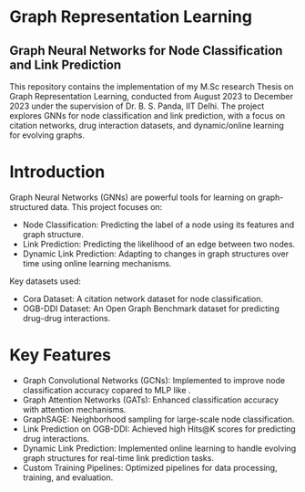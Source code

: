 # Graph Representation Learning
## Graph Neural Networks for Node Classification and Link Prediction
This repository contains the implementation of my M.Sc research Thesis on Graph Representation Learning, conducted from August 2023 to December 2023 under the supervision of Dr. B. S. Panda, IIT Delhi. The project explores GNNs for node classification and link prediction, with a focus on citation networks, drug interaction datasets, and dynamic/online learning for evolving graphs.

# Introduction
Graph Neural Networks (GNNs) are powerful tools for learning on graph-structured data. This project focuses on:
* Node Classification: Predicting the label of a node using its features and graph structure.
* Link Prediction: Predicting the likelihood of an edge between two nodes.
* Dynamic Link Prediction: Adapting to changes in graph structures over time using online learning mechanisms.

Key datasets used:
* Cora Dataset: A citation network dataset for node classification.
* OGB-DDI Dataset: An Open Graph Benchmark dataset for predicting drug-drug interactions.

# Key Features
* Graph Convolutional Networks (GCNs): Implemented to improve node classification accuracy copared to MLP like .
* Graph Attention Networks (GATs): Enhanced classification accuracy with attention mechanisms.
* GraphSAGE: Neighborhood sampling for large-scale node classification.
* Link Prediction on OGB-DDI: Achieved high Hits@K scores for predicting drug interactions.
* Dynamic Link Prediction: Implemented online learning to handle evolving graph structures for real-time link prediction tasks.
* Custom Training Pipelines: Optimized pipelines for data processing, training, and evaluation.

